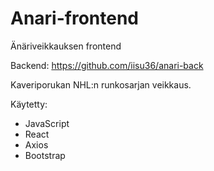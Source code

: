 # Anari-frontend

Änäriveikkauksen frontend

Backend: https://github.com/iisu36/anari-back

Kaveriporukan NHL:n runkosarjan veikkaus.

Käytetty:
- JavaScript
- React
- Axios
- Bootstrap

